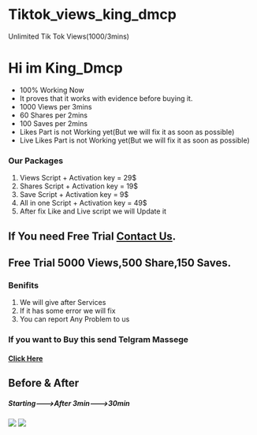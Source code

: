 # Tiktok_views_king_dmcp
Unlimited Tik Tok Views(1000/3mins)

<h1>Hi im King_Dmcp</h1>
  <ul>
    <li>100% Working Now</li>
    <li>It proves that it works with evidence before buying it.</li>
    <li>1000 Views per 3mins</li>
    <li>60 Shares per 2mins</li>
    <li>100 Saves per 2mins</li>
    <li>Likes Part is not Working yet(But we will fix it as soon as possible)</li>
    <li>Live Likes Part is not Working yet(But we will fix it as soon as possible)</li>
  </ul>

<h3>Our Packages</h3>
<ol>
  <li>Views Script + Activation key   = 29$ </li>
  <li>Shares Script + Activation key  = 19$ </li>
  <li>Save Script + Activation key    = 9$ </li>
  <li>All in one Script + Activation key = 49$ </li>
  <li>After fix Like and Live script we will Update it</li>
</ol>

<h2>If You need Free Trial <a href="https://t.me/dmcp_it">Contact Us</a>.</h2>
<h2>Free Trial 5000 Views,500 Share,150 Saves.</h2>

<h3>Benifits</h3>
<ol>
  <li>We will give after Services</li>
  <li>If it has some error we will fix</li>
  <li>You can report Any Problem to us</li>
</ol>
  
<h3>If you want to Buy this send Telgram Massege</h3>
  <h4>
    <a href="https://t.me/dmcp_it">Click Here</a>
  </h4>
<h2>Before & After</h2>
<h5>Starting--->After 3min--->30min</h5>
<img src=https://github.com/Chamodpasin/Tiktok_views_king_dmcp/assets/83210562/4bb6eba2-0212-472e-926b-a5e6c7372ea1> <img src=https://github.com/Chamodpasin/Tiktok_views_king_dmcp/assets/83210562/def1185b-7d3b-42ac-9a1b-8533dea42419> 

 

